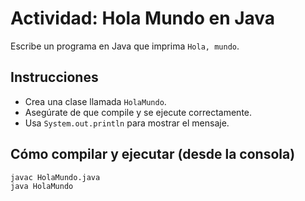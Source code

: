 # Actividad: Hola Mundo en Java

Escribe un programa en Java que imprima `Hola, mundo`.

## Instrucciones

- Crea una clase llamada `HolaMundo`.
- Asegúrate de que compile y se ejecute correctamente.
- Usa `System.out.println` para mostrar el mensaje.

## Cómo compilar y ejecutar (desde la consola)

```bash
javac HolaMundo.java
java HolaMundo

